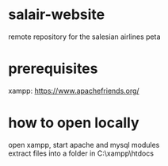 # salair-website
remote repository for the salesian airlines peta
# prerequisites
xampp: https://www.apachefriends.org/
# how to open locally
open xampp, start apache and mysql modules<br>
extract files into a folder in C:\xampp\htdocs
